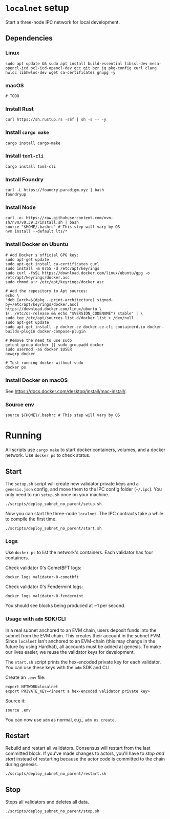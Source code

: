 # `localnet` setup

Start a three-node IPC network for local development.

## Dependencies

### Linux

```shell
sudo apt update && sudo apt install build-essential libssl-dev mesa-opencl-icd ocl-icd-opencl-dev gcc git bzr jq pkg-config curl clang hwloc libhwloc-dev wget ca-certificates gnupg -y
```

### macOS

```shell
# TODO
```

### Install Rust

```shell
curl https://sh.rustup.rs -sSf | sh -s -- -y
```

### Install `cargo make`

```shell
cargo install cargo-make
```

### Install `toml-cli`

```shell
cargo install toml-cli
```

### Install Foundry

```shell
curl -L https://foundry.paradigm.xyz | bash
foundryup
```

### Install Node

```shell
curl -o- https://raw.githubusercontent.com/nvm-sh/nvm/v0.39.3/install.sh | bash
source "$HOME/.bashrc" # This step will vary by OS 
nvm install --default lts/*
```

### Install Docker on Ubuntu

```shell
# Add Docker's official GPG key:
sudo apt-get update
sudo apt-get install ca-certificates curl
sudo install -m 0755 -d /etc/apt/keyrings
sudo curl -fsSL https://download.docker.com/linux/ubuntu/gpg -o /etc/apt/keyrings/docker.asc
sudo chmod a+r /etc/apt/keyrings/docker.asc

# Add the repository to Apt sources:
echo \
"deb [arch=$(dpkg --print-architecture) signed-by=/etc/apt/keyrings/docker.asc] https://download.docker.com/linux/ubuntu \
$(. /etc/os-release && echo "$VERSION_CODENAME") stable" | \
sudo tee /etc/apt/sources.list.d/docker.list > /dev/null
sudo apt-get update
sudo apt-get install -y docker-ce docker-ce-cli containerd.io docker-buildx-plugin docker-compose-plugin

# Remove the need to use sudo
getent group docker || sudo groupadd docker
sudo usermod -aG docker $USER
newgrp docker

# Test running docker without sudo
docker ps
```

### Install Docker on macOS

See https://docs.docker.com/desktop/install/mac-install/.

### Source env

```shell
source ${HOME}/.bashrc # This step will vary by OS
```

# Running

All scripts use `cargo make` to start docker containers, volumes, and a docker network. Use `docker ps` to check status.

## Start

The `setup.sh` script will create new validator private keys and a `genesis.json` config, and move them to the IPC
config folder (`~/.ipc`).
You only need to run `setup.sh` once on your machine.

```shell
./scripts/deploy_subnet_no_parent/setup.sh
```

Now you can start the three-node `localnet`. The IPC contracts take a while to compile the first time.

```shell
./scripts/deploy_subnet_no_parent/start.sh
```

### Logs

Use `docker ps` to list the network's containers. Each validator has four containers.

Check validator 0's CometBFT logs:

```shell
docker logs validator-0-cometbft
```

Check validator 0's Fendermint logs:

```shell
docker logs validator-0-fendermint
```

You should see blocks being produced at ~1 per second.

### Usage with `adm` SDK/CLI

In a real subnet anchored to an EVM chain, users deposit funds into the subnet from the EVM chain.
This creates their account in the subnet FVM.
Since `localnet` isn't anchored to an EVM-chain (this may change in the future by using Hardhat),
all accounts must be added at genesis.
To make our lives easier, we reuse the validator keys for development.

The `start.sh` script prints the hex-encoded private key for each validator.
You can use these keys with the `adm` SDK and CLI.

Create an `.env` file:

```dotenv
export NETWORK=localnet
export PRIVATE_KEY=<insert a hex-encoded validator private key>
```

Source it:

```shell
source .env
```

You can now use `adm` as normal, e.g., `adm os create`.

## Restart

Rebuild and restart all validators. Consensus will restart from the last committed block. If you've made changes to
actors, you'll have to _stop and start_ instead of restarting because the actor code is committed to the chain during
genesis.

```shell
./scripts/deploy_subnet_no_parent/restart.sh
```

## Stop

Stops all validators and deletes all data.

```shell
./scripts/deploy_subnet_no_parent/stop.sh
```
